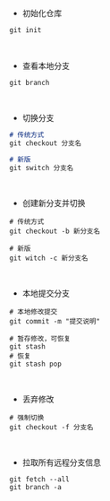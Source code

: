 - 初始化仓库

```markdown
git init
```

<br/>

- 查看本地分支

```text
git branch
```

<br/>

- 切换分支

```markdown
# 传统方式
git checkout 分支名

# 新版
git switch 分支名
```

<br/>

- 创建新分支并切换

```text
# 传统方式
git checkout -b 新分支名

# 新版
git witch -c 新分支名
```

<br/>

- 本地提交分支

```text
# 本地修改提交
git commit -m "提交说明"

# 暂存修改，可恢复
git stash
# 恢复
git stash pop
```

<br/>

- 丢弃修改

```text
# 强制切换
git checkout -f 分支名
```

<br/>

- 拉取所有远程分支信息

```text
git fetch --all
git branch -a
```